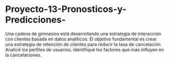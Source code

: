 # Proyecto-13-Pronosticos-y-Predicciones-
Una cadena de gimnasios está desarrollando una estrategia de interacción con clientes basada en datos analíticos. El objetivo fundamental es crear una estrategia de retención de clientes para reducir la tasa de cancelación. Analicé los perfiles de usuarios, identifiqué los factores que más influyen en la cancelaciones.
